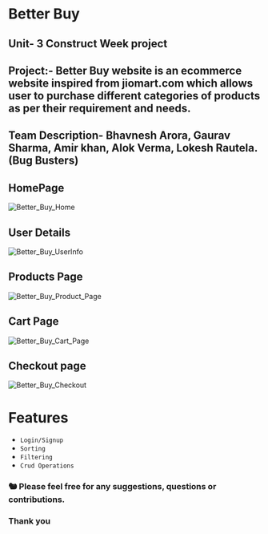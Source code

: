 # Better Buy
## Unit- 3 Construct Week project

## Project:- Better Buy website is an ecommerce website inspired from jiomart.com which allows user to purchase different categories of products as per their requirement and needs.

## Team Description- Bhavnesh Arora, Gaurav Sharma, Amir khan, Alok Verma, Lokesh Rautela.(Bug Busters)

## HomePage
![Better_Buy_Home](https://user-images.githubusercontent.com/110032728/221776894-3cddaacf-cc04-44a6-b0d2-736dbc1f2499.png)

## User Details
![Better_Buy_UserInfo](https://user-images.githubusercontent.com/110032728/221776970-fee68da8-c16e-4b6f-80fd-97e40e7b3ef2.png)

## Products Page
![Better_Buy_Product_Page](https://user-images.githubusercontent.com/110032728/221776923-27ad170e-9d04-42b1-9ef3-adc1abaae941.png)

## Cart Page
![Better_Buy_Cart_Page](https://user-images.githubusercontent.com/110032728/221777060-ebf1e379-5919-404f-a410-da9c39951487.png)

## Checkout page
![Better_Buy_Checkout](https://user-images.githubusercontent.com/110032728/221780726-8ef8146e-6461-4f03-b5e2-a6760db4ea80.png)

# Features
 - `Login/Signup`
 - `Sorting`
 - `Filtering`
 - `Crud Operations`

### :chipmunk: Please feel free for any suggestions, questions or contributions. 
### Thank you 

